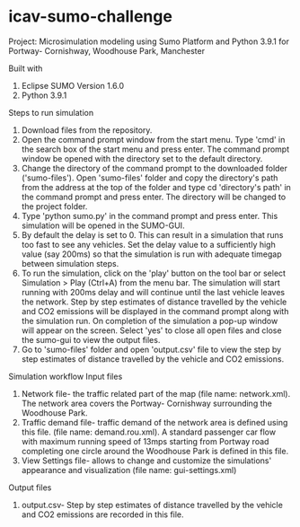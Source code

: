 # icav-sumo-challenge

Project: 
Microsimulation modeling using Sumo Platform and Python 3.9.1 for Portway- Cornishway, Woodhouse Park, Manchester 

Built with
1. Eclipse SUMO Version 1.6.0
2. Python 3.9.1

Steps to run simulation
1. Download files from the repository.
2. Open the command prompt window from the start menu. Type 'cmd' in the search box of the start menu and press enter. The command prompt window be opened with the directory set to the default directory. 
3. Change the directory of the command prompt to the downloaded folder ('sumo-files'). Open 'sumo-files' folder and copy the directory's path from the address at the top of the folder and type cd 'directory's path' in the command prompt and press enter. The directory will be changed to the project folder.
4. Type 'python sumo.py' in the command prompt and press enter. This simulation will be opened in the SUMO-GUI.
5. By default the delay is set to 0. This can result in a simulation that runs too fast to see any vehicles. Set the delay value to a sufficiently high value (say 200ms) so that the simulation is run with adequate timegap between simulation steps.
6. To run the simulation, click on the 'play' button on the tool bar or select Simulation > Play (Ctrl+A) from the menu bar. The simulation will start running with 200ms delay and will continue until the last vehicle leaves the network. Step by step estimates of distance travelled by the vehicle and CO2 emissions will be displayed in the command prompt along with the simulation run. 
On completion of the simulation a pop-up window will appear on the screen. Select 'yes' to close all open files and close the sumo-gui to view the output files. 
7. Go to 'sumo-files' folder and open 'output.csv' file to view the step by step estimates of distance travelled by the vehicle and CO2 emissions.

Simulation workflow
Input files
1. Network file- the traffic related part of the map (file name: network.xml). The network area covers the Portway- Cornishway surrounding the Woodhouse Park.
2. Traffic demand file- traffic demand of the network area is defined using this file. (file name: demand.rou.xml). A standard passenger car flow with maximum running speed of 13mps starting from Portway road completing one circle around the Woodhouse Park is defined in this file.
3. View Settings file- allows to change and customize the simulations' appearance and visualization (file name: gui-settings.xml)

Output files
1. output.csv- Step by step estimates of distance travelled by the vehicle and CO2 emissions are recorded in this file.
